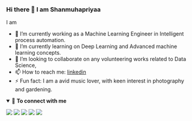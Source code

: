 ### Hi there 👋 I am Shanmuhapriyaa

I am

- 🔭 I’m currently working as a Machine Learning Engineer in Intelligent process automation.
- 🌱 I’m currently learning on Deep Learning and Advanced machine learning concepts.
- 👯 I’m looking to collaborate on any volunteering works related to Data Science,
- 📫 How to reach me: [linkedin](https://www.linkedin.com/in/shanmuhapriyaa/)
- ⚡ Fun fact: I am a avid music lover, with keen interest in photography and gardening.

<details open>
<summary>🤝 <b>To connect with me</b></summary>
<p align = "center">
 
[<img src ="https://img.shields.io/badge/portfolio-%23.svg?&style=for-the-badge&logo=&logoColor=white%22">](https://github.com/shanmuhapriyaa)
[<img src="https://img.shields.io/badge/twitter-%231DA1F2.svg?&style=for-the-badge&logo=twitter&logoColor=white" />](https://twitter.com/shanmuhapriyaa) 
[<img src="https://img.shields.io/badge/linkedin-%230077B5.svg?&style=for-the-badge&logo=linkedin&logoColor=white" />](https://www.linkedin.com/in/shanmuhapriyaa/)
[<img src = "https://img.shields.io/badge/instagram-%23E4405F.svg?&style=for-the-badge&logo=instagram&logoColor=white">](https://www.instagram.com/rebelinshell/)
[<img src="https://img.shields.io/badge/facebook-%231877F2.svg?&style=for-the-badge&logo=facebook&logoColor=white" />](https://www.facebook.com/shanmuhapriya.1999) 

</p>
</details>


